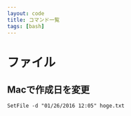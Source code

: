```yaml
---
layout: code
title: コマンド一覧
tags: [bash]
---
```


# ファイル
## Macで作成日を変更
`SetFile -d "01/26/2016 12:05" hoge.txt`
